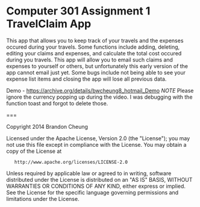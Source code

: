 Computer 301 Assignment 1
TravelClaim App
===
This app that allows you to keep track of your travels and the expenses occured during your travels.
Some functions include adding, deleting, editing your claims and expenses, and calculate the total cost
occured during you travels. This app will allow you to email such claims and expenses to yourself or others, but unfortunately this early version of the app cannot email just yet. Some bugs include not being able to see your expense list items and closing the app will lose all previous data.

Demo - https://archive.org/details/bwcheung8_hotmail_Demo
    *NOTE* Please ignore the currency popping up during the video. I was debugging with the function toast and forgot to delete those.

===

Copyright 2014 Brandon Cheung

   Licensed under the Apache License, Version 2.0 (the "License");
   you may not use this file except in compliance with the License.
   You may obtain a copy of the License at

       http://www.apache.org/licenses/LICENSE-2.0

   Unless required by applicable law or agreed to in writing, software
   distributed under the License is distributed on an "AS IS" BASIS,
   WITHOUT WARRANTIES OR CONDITIONS OF ANY KIND, either express or implied.
   See the License for the specific language governing permissions and
   limitations under the License.

